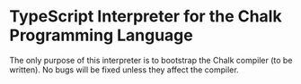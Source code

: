 # TypeScript Interpreter for the Chalk Programming Language

The only purpose of this interpreter is to bootstrap the Chalk compiler (to be written). No bugs will be fixed unless they affect the compiler.
